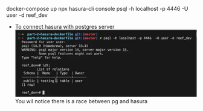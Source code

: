 
docker-compose up
npx hasura-cli console
psql -h localhost -p 4446  -U user -d reef_dev  
- To connect hasura with postgres server 
![Alt text](image.png)
You wil notice there is a race between pg and hasura
